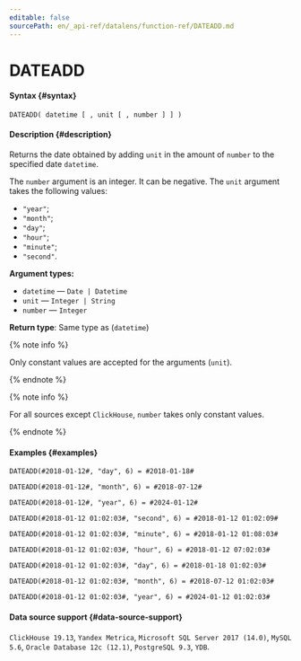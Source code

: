 ```yaml
---
editable: false
sourcePath: en/_api-ref/datalens/function-ref/DATEADD.md
---
```


# DATEADD



#### Syntax {#syntax}


```
DATEADD( datetime [ , unit [ , number ] ] )
```

#### Description {#description}
Returns the date obtained by adding `unit` in the amount of `number` to the specified date `datetime`.

The `number` argument is an integer. It can be negative.
The `unit` argument takes the following values:
- `"year"`;
- `"month"`;
- `"day"`;
- `"hour"`;
- `"minute"`;
- `"second"`.

**Argument types:**
- `datetime` — `Date | Datetime`
- `unit` — `Integer | String`
- `number` — `Integer`


**Return type**: Same type as (`datetime`)

{% note info %}

Only constant values are accepted for the arguments (`unit`).

{% endnote %}

{% note info %}

For all sources except `ClickHouse`, `number` takes only constant values.

{% endnote %}


#### Examples {#examples}

```
DATEADD(#2018-01-12#, "day", 6) = #2018-01-18#
```

```
DATEADD(#2018-01-12#, "month", 6) = #2018-07-12#
```

```
DATEADD(#2018-01-12#, "year", 6) = #2024-01-12#
```

```
DATEADD(#2018-01-12 01:02:03#, "second", 6) = #2018-01-12 01:02:09#
```

```
DATEADD(#2018-01-12 01:02:03#, "minute", 6) = #2018-01-12 01:08:03#
```

```
DATEADD(#2018-01-12 01:02:03#, "hour", 6) = #2018-01-12 07:02:03#
```

```
DATEADD(#2018-01-12 01:02:03#, "day", 6) = #2018-01-18 01:02:03#
```

```
DATEADD(#2018-01-12 01:02:03#, "month", 6) = #2018-07-12 01:02:03#
```

```
DATEADD(#2018-01-12 01:02:03#, "year", 6) = #2024-01-12 01:02:03#
```


#### Data source support {#data-source-support}

`ClickHouse 19.13`, `Yandex Metrica`, `Microsoft SQL Server 2017 (14.0)`, `MySQL 5.6`, `Oracle Database 12c (12.1)`, `PostgreSQL 9.3`, `YDB`.
